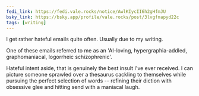 ```yaml
---
fedi_link: https://fedi.vale.rocks/notice/AwlKIycII6h2gHfmJU
bsky_link: https://bsky.app/profile/vale.rocks/post/3lvgfnapyd22c
tags: [writing]
---
```


I get rather hateful emails quite often. Usually due to my writing.

One of these emails referred to me as an 'AI-loving, hypergraphia-addled, graphomaniacal, logorrheic schizophrenic'.

Hateful intent aside, that is genuinely the best insult I've ever received. I can picture someone sprawled over a thesaurus cackling to themselves while pursuing the perfect selection of words -- refining their diction with obsessive glee and hitting send with a maniacal laugh.
